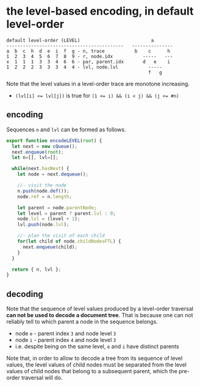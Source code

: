 
<!-- ======================================================================= -->
# the level-based encoding, in default level-order

```
default level-order (LEVEL)                          a
-------------------------------------------   ---------------
a  b  c  h  d  e  i  f  g - n, trace           b    c      h
1  2  3  4  5  6  7  8  9 - r, node.idx           -----   ---
x  1  1  1  3  3  4  6  6 - par, parent.idx       d   e    i
1  2  2  2  3  3  3  4  4 - lvl, node.lvl           -----
                                                    f   g
```

Note that the level values in a level-order trace are monotone increasing.

* `(lvl[i] <= lvl[j])` is true for `(1 <= i) && (i < j) && (j <= #n)`

<!-- ======================================================================= -->
## encoding

Sequences `n` and `lvl` can be formed as follows.

```js
export function encodeLEVEL(root) {
  let next = new cQueue();
  next.enqueue(root);
  let n=[], lvl=[];

  while(next.hasNext) {
    let node = next.dequeue();

    //- visit the node
    n.push(node.def());
    node.ref = n.length;

    let parent = node.parentNode;
    let level = parent ? parent.lvl : 0;
    node.lvl = (level + 1);
    lvl.push(node.lvl);

    //- plan the visit of each child
    for(let child of node.childNodesFTL) {
      next.enqueue(child);
    }
  }

  return { n, lvl };
}
```

<!-- ======================================================================= -->
## decoding

Note that the sequence of level values produced by a level-order traversal
**can not be used to decode a document tree**. That is because one can not
reliably tell to which parent a node in the sequence belongs.

* node `e` - parent index `3` and node level `3`
* node `i` - parent index `4` and node level `3`
* i.e. despite being on the same level, `e` and `i` have distinct parents

Note that, in order to allow to decode a tree from its sequence of level values,
the level values of child nodes must be separated from the level values of child
nodes that belong to a subsequent parent, which the pre-order traversal will do.
